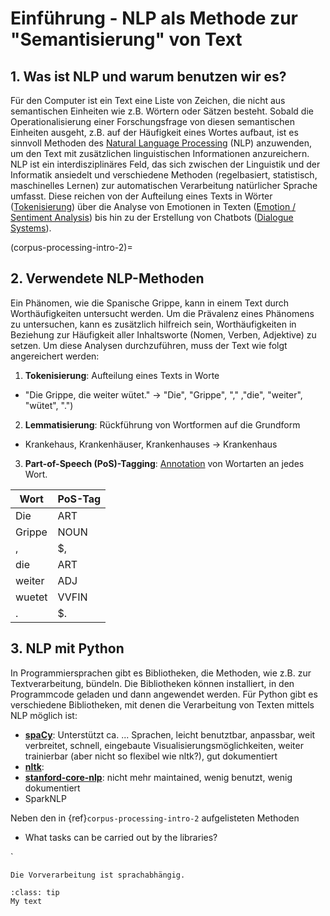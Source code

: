 # Einführung - NLP als Methode zur "Semantisierung" von Text

## 1. Was ist NLP und warum benutzen wir es?
Für den Computer ist ein Text eine Liste von Zeichen, die nicht aus semantischen Einheiten wie z.B. Wörtern oder Sätzen besteht. Sobald die Operationalisierung einer Forschungsfrage von diesen semantischen Einheiten ausgeht, z.B. auf der Häufigkeit eines Wortes aufbaut, ist es sinnvoll Methoden des [Natural Language Processing](https://en.wikipedia.org/wiki/Natural_language_processing) (NLP) anzuwenden, um den Text mit zusätzlichen linguistischen Informationen anzureichern.  
NLP ist ein interdisziplinäres Feld, das sich zwischen der Linguistik und der Informatik ansiedelt und verschiedene Methoden (regelbasiert, statistisch, maschinelles Lernen) zur automatischen Verarbeitung natürlicher Sprache umfasst. Diese reichen von der Aufteilung eines Texts in Wörter ([Tokenisierung](https://en.wikipedia.org/wiki/Lexical_analysis#Tokenization)) über die Analyse von Emotionen in Texten ([Emotion / Sentiment Analysis](https://en.wikipedia.org/wiki/Sentiment_analysis)) bis hin zu der Erstellung von Chatbots ([Dialogue Systems](https://en.wikipedia.org/wiki/Dialogue_system)). 

(corpus-processing-intro-2)=
## 2. Verwendete NLP-Methoden
Ein Phänomen, wie die Spanische Grippe, kann in einem Text durch Worthäufigkeiten untersucht werden. Um die Prävalenz eines Phänomens zu untersuchen, kann es zusätzlich hilfreich sein, Worthäufigkeiten in Beziehung zur Häufigkeit aller Inhaltsworte (Nomen, Verben, Adjektive) zu setzen. Um diese Analysen durchzuführen, muss der Text wie folgt angereichert werden:
1. **Tokenisierung**: Aufteilung eines Texts in Worte
  * "Die Grippe, die weiter wütet." → "Die", "Grippe", "," ,"die", "weiter", "wütet", ".")
2. **Lemmatisierung**: Rückführung von Wortformen auf die Grundform 
  * Krankehaus, Krankenhäuser, Krankenhauses → Krankenhaus
3. **Part-of-Speech (PoS)-Tagging**: [Annotation](https://en.wikipedia.org/wiki/Annotation) von Wortarten an jedes Wort.

| Wort   | PoS-Tag| 
|--------|-------|
| Die    | ART   |
| Grippe | NOUN  |
| ,      | $,    |
| die    | ART   |
| weiter | ADJ   |
| wuetet | VVFIN |
| .      | $.    |



## 3. NLP mit Python 
In Programmiersprachen gibt es Bibliotheken, die Methoden, wie z.B. zur Textverarbeitung, bündeln. Die Bibliotheken können installiert, in den Programmcode geladen und dann angewendet werden.
Für Python gibt es verschiedene Bibliotheken, mit denen die Verarbeitung von Texten mittels NLP möglich ist:
* **[spaCy](spacy.io)**: Unterstützt ca. ... Sprachen, leicht benutztbar, anpassbar, weit verbreitet, schnell, eingebaute Visualisierungsmöglichkeiten, weiter trainierbar (aber nicht so flexibel wie nltk?), gut dokumentiert 
* **[nltk](https://www.nltk.org/)**: 
* **[stanford-core-nlp](https://pypi.org/project/stanford-corenlp/)**: nicht mehr maintained, wenig benutzt, wenig dokumentiert 
* SparkNLP

Neben den in {ref}`corpus-processing-intro-2` aufgelisteten Methoden 

  * What tasks can be carried out by the libraries?

`

```{note}
Die Vorverarbeitung ist sprachabhängig.  
```

`````{admonition} Test
:class: tip
My text
`````
